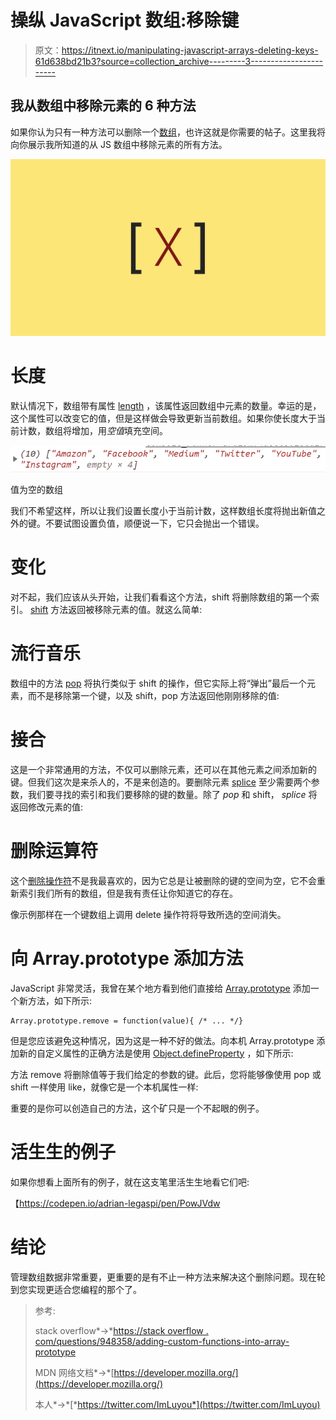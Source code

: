 # 操纵 JavaScript 数组:移除键

> 原文：<https://itnext.io/manipulating-javascript-arrays-deleting-keys-61d638bd21b3?source=collection_archive---------3----------------------->

## 我从数组中移除元素的 6 种方法

如果你认为只有一种方法可以删除一个[数组](https://developer.mozilla.org/en-US/docs/Web/JavaScript/Reference/Global_Objects/Array)，也许这就是你需要的帖子。这里我将向你展示我所知道的从 JS 数组中移除元素的所有方法。

![](img/ffbf69fd394bd21d47f03210e3bd4269.png)

# 长度

默认情况下，数组带有属性 [length](https://developer.mozilla.org/en-US/docs/Web/JavaScript/Reference/Global_Objects/Array/length) ，该属性返回数组中元素的数量。幸运的是，这个属性可以改变它的值，但是这样做会导致更新当前数组。如果你使长度大于当前计数，数组将增加，用*空值*填充空间。

![](img/34ce8c489f497840e25a4ab652b13dd9.png)

值为空的数组

我们不希望这样，所以让我们设置长度小于当前计数，这样数组长度将抛出新值之外的键。不要试图设置负值，顺便说一下，它只会抛出一个错误。

# 变化

对不起，我们应该从头开始，让我们看看这个方法，shift 将删除数组的第一个索引。 [shift](https://developer.mozilla.org/en-US/docs/Web/JavaScript/Reference/Global_Objects/Array/shift) 方法返回被移除元素的值。就这么简单:

# 流行音乐

数组中的方法 [pop](https://developer.mozilla.org/en-US/docs/Web/JavaScript/Reference/Global_Objects/Array/pop) 将执行类似于 shift 的操作，但它实际上将“弹出”最后一个元素，而不是移除第一个键，以及 shift，pop 方法返回他刚刚移除的值:

# 接合

这是一个非常通用的方法，不仅可以删除元素，还可以在其他元素之间添加新的键。但我们这次是来杀人的，不是来创造的。要删除元素 [splice](https://developer.mozilla.org/en-US/docs/Web/JavaScript/Reference/Global_Objects/Array/splice) 至少需要两个参数，我们要寻找的索引和我们要移除的键的数量。除了 *pop* 和 shift， *splice* 将返回修改元素的值:

# 删除运算符

这个[删除操作符](https://developer.mozilla.org/en-US/docs/Web/JavaScript/Reference/Operators/delete)不是我最喜欢的，因为它总是让被删除的键的空间为空，它不会重新索引我们所有的数组，但是我有责任让你知道它的存在。

像示例那样在一个键数组上调用 delete 操作符将导致所选的空间消失。

# 向 Array.prototype 添加方法

JavaScript 非常灵活，我曾在某个地方看到他们直接给 [Array.prototype](https://developer.mozilla.org/es/docs/Web/JavaScript/Referencia/Objetos_globales/Array/prototype) 添加一个新方法，如下所示:

```
Array.prototype.remove = function(value){ /* ... */}
```

但是您应该避免这种情况，因为这是一种不好的做法。向本机 Array.prototype 添加新的自定义属性的正确方法是使用 [Object.defineProperty](https://developer.mozilla.org/en-US/docs/Web/JavaScript/Reference/Global_Objects/Object/defineProperty) ，如下所示:

方法 remove 将删除值等于我们给定的参数的键。此后，您将能够像使用 pop 或 shift 一样使用 like，就像它是一个本机属性一样:

重要的是你可以创造自己的方法，这个矿只是一个不起眼的例子。

# 活生生的例子

如果你想看上面所有的例子，就在这支笔里活生生地看它们吧:

【https://codepen.io/adrian-legaspi/pen/PowJVdw 

# 结论

管理数组数据非常重要，更重要的是有不止一种方法来解决这个删除问题。现在轮到您实现更适合您编程的那个了。

> 参考:
> 
> stack overflow*→*[https://stack overflow . com/questions/948358/adding-custom-functions-into-array-prototype](https://stackoverflow.com/questions/948358/adding-custom-functions-into-array-prototype)
> 
> MDN 网络文档*→*[https://developer.mozilla.org/](https://developer.mozilla.org/)
> 
> 本人*→*[*https://twitter.com/ImLuyou*](https://twitter.com/ImLuyou)